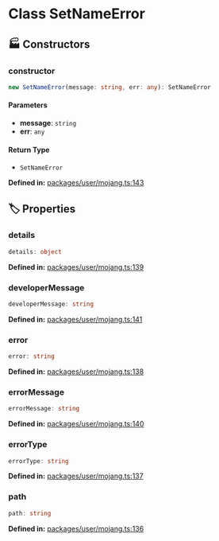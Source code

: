 # Class SetNameError

## 🏭 Constructors

### constructor

```ts
new SetNameError(message: string, err: any): SetNameError
```
#### Parameters

- **message**: `string`
- **err**: `any`
#### Return Type

- `SetNameError`

<p style="font-size: 14px; color: var(--vp-c-text-2)">
<strong>Defined in:</strong> <a href="https://github.com/voxelum/minecraft-launcher-core-node/blob/master/packages/user/mojang.ts#L143" target="_blank" rel="noreferrer">packages/user/mojang.ts:143</a>
</p>


## 🏷️ Properties

### details <Badge type="tip" text="public" />

```ts
details: object
```
<p style="font-size: 14px; color: var(--vp-c-text-2)">
<strong>Defined in:</strong> <a href="https://github.com/voxelum/minecraft-launcher-core-node/blob/master/packages/user/mojang.ts#L139" target="_blank" rel="noreferrer">packages/user/mojang.ts:139</a>
</p>


### developerMessage <Badge type="tip" text="public" />

```ts
developerMessage: string
```
<p style="font-size: 14px; color: var(--vp-c-text-2)">
<strong>Defined in:</strong> <a href="https://github.com/voxelum/minecraft-launcher-core-node/blob/master/packages/user/mojang.ts#L141" target="_blank" rel="noreferrer">packages/user/mojang.ts:141</a>
</p>


### error <Badge type="tip" text="public" />

```ts
error: string
```
<p style="font-size: 14px; color: var(--vp-c-text-2)">
<strong>Defined in:</strong> <a href="https://github.com/voxelum/minecraft-launcher-core-node/blob/master/packages/user/mojang.ts#L138" target="_blank" rel="noreferrer">packages/user/mojang.ts:138</a>
</p>


### errorMessage <Badge type="tip" text="public" />

```ts
errorMessage: string
```
<p style="font-size: 14px; color: var(--vp-c-text-2)">
<strong>Defined in:</strong> <a href="https://github.com/voxelum/minecraft-launcher-core-node/blob/master/packages/user/mojang.ts#L140" target="_blank" rel="noreferrer">packages/user/mojang.ts:140</a>
</p>


### errorType <Badge type="tip" text="public" />

```ts
errorType: string
```
<p style="font-size: 14px; color: var(--vp-c-text-2)">
<strong>Defined in:</strong> <a href="https://github.com/voxelum/minecraft-launcher-core-node/blob/master/packages/user/mojang.ts#L137" target="_blank" rel="noreferrer">packages/user/mojang.ts:137</a>
</p>


### path <Badge type="tip" text="public" />

```ts
path: string
```
<p style="font-size: 14px; color: var(--vp-c-text-2)">
<strong>Defined in:</strong> <a href="https://github.com/voxelum/minecraft-launcher-core-node/blob/master/packages/user/mojang.ts#L136" target="_blank" rel="noreferrer">packages/user/mojang.ts:136</a>
</p>


